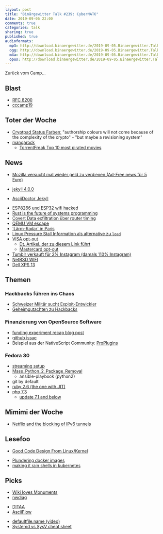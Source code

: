 ```yaml
---
layout: post
title: "Binärgewitter Talk #239: CyberNATO"
date: 2019-09-06 22:00
comments: true
categories: talk
sharing: true
published: true
audioformats:
  mp3: http://download.binaergewitter.de/2019-09-05.Binaergewitter.Talk.239.mp3
  ogg: http://download.binaergewitter.de/2019-09-05.Binaergewitter.Talk.239.ogg
  m4a: http://download.binaergewitter.de/2019-09-05.Binaergewitter.Talk.239.m4a
  opus: http://download.binaergewitter.de/2019-09-05.Binaergewitter.Talk.239.opus
---
```

Zurück vom Camp...


## Blast
- [RFC 8200](https://tools.ietf.org/html/rfc8200#section-5)
- [cccamp19](https://twitter.com/binaergewitter/status/1165688796425412608)

## Toter der Woche
- [Cryptpad Status Farben:](https://github.com/xwiki-labs/cryptpad/issues/41) "authorship colours will not come because of the complexity of the crypto" - "but maybe a revisioning system"
- [mangarock](https://torrentfreak.com/pirate-site-mangarock-shuts-down-and-goes-legal-190905/)
  - [TorrentFreak Top 10 most pirated movies](https://torrentfreak.com/top-10-most-pirated-movies-of-the-week-on-bittorrent-09-02-19/)

## News
* [Mozilla versucht mal wieder geld zu verdienen (Ad-Free news für 5 Euro)](
https://news.slashdot.org/story/19/07/05/1712247/mozilla-set-to-offer-ad-free-news-consumption-capability-on-firefox-for-5-per-month)
- [jekyll 4.0.0](https://jekyllrb.com/news/2019/08/20/jekyll-4-0-0-released/)
 * [AsciiDoctor Jekyll](https://twitter.com/mojavelinux/status/1167883755022798850)
- [ESP8266 und ESP32 wifi hacked](https://hackaday.com/2019/09/05/esp8266-and-esp32-wifi-hacked/)
- [Rust is the future of systems programming](https://lwn.net/Articles/797828/)
- [Covert Data exfiltration über router timing](https://www.bleepingcomputer.com/news/security/router-network-isolation-broken-by-covert-data-exfiltration/)
- [QEMU VM escape](https://blog.bi0s.in/2019/08/24/Pwn/VM-Escape/2019-07-29-qemu-vm-escape-cve-2019-14378/)
- ['Lärm-Radar' in Paris](https://www.reuters.com/article/us-france-noise-motorcycles/paris-suburb-pioneers-noise-radar-to-fine-roaring-motorcycles-idUSKCN1VK1AA
)
- [Linux Pressure Stall Information als alternative zu `load`](https://unixism.net/2019/08/linux-pressure-stall-information-psi-by-example/)
- [VISA opt-out](https://marketingreportoptout.visa.com/OPTOUT/request.do)
  * [Dt. Artikel, der zu diesem Link führt](https://www.visa.de/nutzungsbedingungen/datenschutzrichtlinie-deaktivierung.html)
  * [Mastercard opt-out](https://www.mastercard.de/de-de/datenschutz/data-analytics-opt-out.html)
- [Tumblr verkauft für 2% Instagram (damals 110% Instagram)](https://www.wsj.com/articles/verizon-to-sell-tumblr-to-wordpress-owner-11565640000)
- [NetBSD WIFI](https://mail-index.netbsd.org/port-arm/2019/08/31/msg006102.html)
- [Dell XPS 13](https://www.heise.de/newsticker/meldung/Dell-XPS-13-Neues-Linux-Laptop-der-Developer-Edition-4503160.html)

## Themen

### Hackbacks führen ins Chaos

- [Schweizer Militär sucht Exploit-Entwickler](https://twitter.com/digiges_ch/status/1167843086397054982)
- [Geheimgutachten zu Hackbacks](
https://www.heise.de/newsticker/meldung/Geheimgutachten-zu-Hackbacks-Eindringliche-Warnung-vor-digitalem-Gegenschlag-4512930.html)

### Finanzierung von OpenSource Software

- [funding experiment recap blog post](https://feross.org/funding-experiment-recap/)
- [github issue](https://github.com/standard/standard/issues/1381)
- Beispiel aus der NativeScript Community: [ProPlugins](https://www.proplugins.org)


### Fedora 30
- [streaming setup](https://l33tsource.com/blog/2019/08/30/streaming-setup/)
- [Mass_Python_2_Package_Removal](https://fedoraproject.org/wiki/Changes/Mass_Python_2_Package_Removal)
  * ansible-playbook (python2)
- git by default
- [ruby 2.6 (the one with JIT)](https://fedoraproject.org/wiki/Changes/Ruby_2.6)
- [php 7.3](https://fedoraproject.org/wiki/Changes/php73)
  * [update 7.1 and below](https://www.php.net/supported-versions.php)


## Mimimi der Woche

- [Netflix and the blocking of IPv6 tunnels](https://gist.github.com/jamesmacwhite/6a642cb6bad00c5cefa91ec3d742e2a6)

## Lesefoo

* [Good Code Design From Linux/Kernel](https://leandromoreira.com.br/2019/08/02/linux-ffmpeg-source-internals-a-good-software-design/)
- [Plundering docker images](https://blog.ropnop.com/plundering-docker-images/ )
 - [making it rain shells in kubernetes](https://raesene.github.io/blog/2019/08/10/making-it-rain-shells-in-Kubernetes/)


## Picks

- [Wiki loves Monuments](https://de.wikipedia.org/wiki/Wikipedia:Wiki_Loves_Monuments_2019/Deutschland)
- [nwdiag](http://blockdiag.com/en/nwdiag/)
 * [DITAA](http://ditaa.sourceforge.net/)
 * [AsciiFlow](http://asciiflow.com/)
- [defaultfile.name (video)](http://defaultfile.name/)
- [Systemd vs SysV cheat sheet](https://www.lions-wing.net/maker/raspberry-1/systemd-vs-sysVinit-cheatsheet.jpg)
